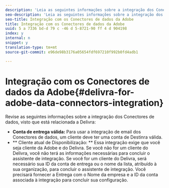 ```yaml
---
description: 'Leia as seguintes informações sobre a integração dos Conectores de dados à medida que elas se relacionam a Entregas '
seo-description: 'Leia as seguintes informações sobre a integração dos Conectores de dados à medida que elas se relacionam a Entregas '
seo-title: Integração com os Conectores de dados da Adobe
title: Integração com os Conectores de dados da Adobe
uuid: 5 a 7336 bd-d 79 c -46 d 5-8721-90 ff 4 d 904198
index: y
internal: n
snippet: y
translation-type: tm+mt
source-git-commit: e96de98b3176a05654fdf697210f992b0fd4adb1

---
```



# Integração com os Conectores de dados da Adobe{#delivra-for-adobe-data-connectors-integration}

Revise as seguintes informações sobre a integração dos Conectores de dados, visto que está relacionada a Delivra:

* **Conta de entrega válida:** Para usar a integração de email dos Conectores de dados, um cliente deve ter uma conta de Destinra válida.
* ** Cliente atual de Disponibilização: ** Essa integração exige que você seja cliente da Adobe e do Delivra. Se você não for um cliente do Delivra, você não terá as informações necessárias para concluir o assistente de integração. Se você for um cliente do Delivra, será necessário sua ID da conta de entrega ou o nome da lista, atribuído à sua organização, para concluir o assistente de integração. Você precisará fornecer a Entrega com o Nome da empresa e a ID da conta associada à integração para concluir sua configuração.

